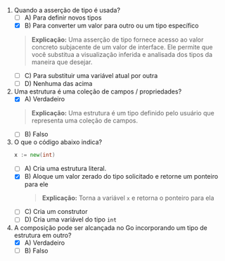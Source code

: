 1. Quando a asserção de tipo é usada?
   - [ ] A) Para definir novos tipos
   - [x] B) Para converter um valor para outro ou um tipo específico
    > **Explicação:** Uma asserção de tipo fornece acesso ao valor concreto subjacente de um valor de interface. Ele permite que você substitua a visualização inferida e analisada dos tipos da maneira que desejar.
   - [ ] C) Para substituir uma variável atual por outra
   - [ ] D) Nenhuma das acima

2. Uma estrutura é uma coleção de campos / propriedades?
   - [x] A) Verdadeiro
    > **Explicação:** Uma estrutura é um tipo definido pelo usuário que representa uma coleção de campos.
   - [ ] B) Falso

3. O que o código abaixo indica?
   ```go
   x := new(int)
   ```
   - [ ] A) Cria uma estrutura literal.
   - [x] B) Aloque um valor zerado do tipo solicitado e retorne um ponteiro para ele
     > **Explicação:** Torna a variável `x`  e retorna o ponteiro para ela
   - [ ] C) Cria um construtor
   - [ ] D) Cria uma variável do tipo `int`

4. A composição pode ser alcançada no Go incorporando um tipo de estrutura em outro?
   - [x] A) Verdadeiro
   - [ ] B) Falso